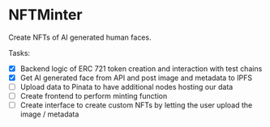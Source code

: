 # NFTMinter
Create NFTs of AI generated human faces.

Tasks:
- [x] Backend logic of ERC 721 token creation and interaction with test chains
- [x] Get AI generated face from API and post image and metadata to IPFS
- [ ] Upload data to Pinata to have additional nodes hosting our data
- [ ] Create frontend to perform minting function
- [ ] Create interface to create custom NFTs by letting the user upload the image / metadata
